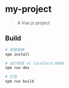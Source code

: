 # my-project

> A Vue.js project
## Build
``` bash
# 安装依赖
npm install

# 运行项目 at localhost:8080
npm run dev

# 打包
npm run build

```
